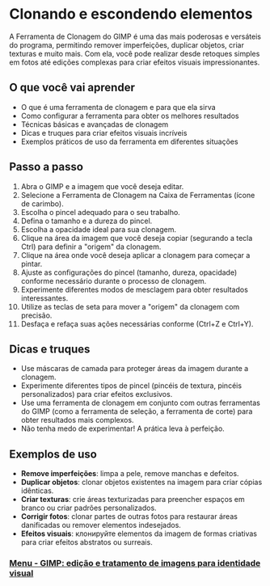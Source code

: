 # Clonando e escondendo elementos

A Ferramenta de Clonagem do GIMP é uma das mais poderosas e versáteis do programa, permitindo remover imperfeições, duplicar objetos, criar texturas e muito mais. Com ela, você pode realizar desde retoques simples em fotos até edições complexas para criar efeitos visuais impressionantes.

## O que você vai aprender

- O que é uma ferramenta de clonagem e para que ela sirva
- Como configurar a ferramenta para obter os melhores resultados
- Técnicas básicas e avançadas de clonagem
- Dicas e truques para criar efeitos visuais incríveis
- Exemplos práticos de uso da ferramenta em diferentes situações

## Passo a passo

1. Abra o GIMP e a imagem que você deseja editar.
2. Selecione a Ferramenta de Clonagem na Caixa de Ferramentas (ícone de carimbo).
3. Escolha o pincel adequado para o seu trabalho.
4. Defina o tamanho e a dureza do pincel.
5. Escolha a opacidade ideal para sua clonagem.
6. Clique na área da imagem que você deseja copiar (segurando a tecla Ctrl) para definir a "origem" da clonagem.
7. Clique na área onde você deseja aplicar a clonagem para começar a pintar.
8. Ajuste as configurações do pincel (tamanho, dureza, opacidade) conforme necessário durante o processo de clonagem.
9. Experimente diferentes modos de mesclagem para obter resultados interessantes.
10. Utilize as teclas de seta para mover a "origem" da clonagem com precisão.
11. Desfaça e refaça suas ações necessárias conforme (Ctrl+Z e Ctrl+Y).

## Dicas e truques

- Use máscaras de camada para proteger áreas da imagem durante a clonagem.
- Experimente diferentes tipos de pincel (pincéis de textura, pincéis personalizados) para criar efeitos exclusivos.
- Use uma ferramenta de clonagem em conjunto com outras ferramentas do GIMP (como a ferramenta de seleção, a ferramenta de corte) para obter resultados mais complexos.
- Não tenha medo de experimentar! A prática leva à perfeição.

## Exemplos de uso

- **Remove imperfeições**: limpa a pele, remove manchas e defeitos.
- **Duplicar objetos**: clonar objetos existentes na imagem para criar cópias idênticas.
- **Criar texturas**: crie áreas texturizadas para preencher espaços em branco ou criar padrões personalizados.
- **Corrigir fotos**: clonar partes de outras fotos para restaurar áreas danificadas ou remover elementos indesejados.
- **Efeitos visuais**: клонируйте elementos da imagem de formas criativas para criar efeitos abstratos ou surreais.

### [Menu - GIMP: edição e tratamento de imagens para identidade visual](menu.md)